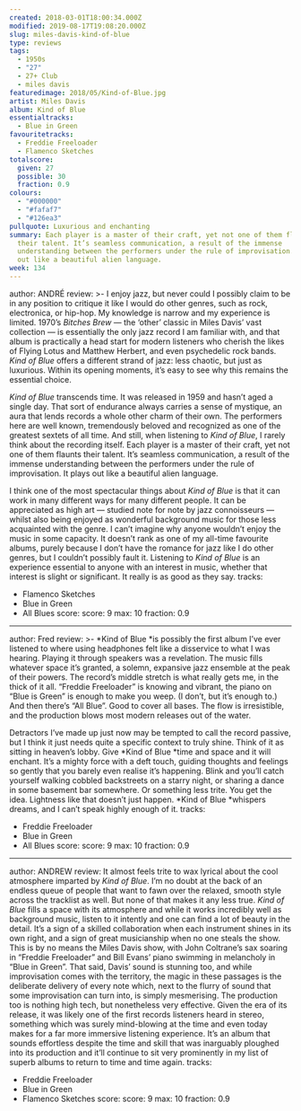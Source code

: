 ```yaml
---
created: 2018-03-01T18:00:34.000Z
modified: 2019-08-17T19:08:20.000Z
slug: miles-davis-kind-of-blue
type: reviews
tags:
  - 1950s
  - "27"
  - 27+ Club
  - miles davis
featuredimage: 2018/05/Kind-of-Blue.jpg
artist: Miles Davis
album: Kind of Blue
essentialtracks:
  - Blue in Green
favouritetracks:
  - Freddie Freeloader
  - Flamenco Sketches
totalscore:
  given: 27
  possible: 30
  fraction: 0.9
colours:
  - "#000000"
  - "#fafaf7"
  - "#126ea3"
pullquote: Luxurious and enchanting
summary: Each player is a master of their craft, yet not one of them flaunts
  their talent. It’s seamless communication, a result of the immense
  understanding between the performers under the rule of improvisation. It plays
  out like a beautiful alien language.
week: 134
---
```

author: ANDRÉ
review: >-
  I enjoy jazz, but never could I possibly claim to be in any position to
  critique it like I would do other genres, such as rock, electronica, or
  hip-hop. My knowledge is narrow and my experience is limited. 1970’s *Bitches
  Brew* — the ‘other’ classic in Miles Davis’ vast collection — is essentially
  the only jazz record I am familiar with, and that album is practically a head
  start for modern listeners who cherish the likes of Flying Lotus and Matthew
  Herbert, and even psychedelic rock bands. *Kind of Blue* offers a different
  strand of jazz: less chaotic, but just as luxurious. Within its opening
  moments, it’s easy to see why this remains the essential choice.

  *Kind of Blue* transcends time. It was released in 1959 and hasn’t aged a single day. That sort of endurance always carries a sense of mystique, an aura that lends records a whole other charm of their own. The performers here are well known, tremendously beloved and recognized as one of the greatest sextets of all time. And still, when listening to *Kind of Blue*, I rarely think about the recording itself. Each player is a master of their craft, yet not one of them flaunts their talent. It’s seamless communication, a result of the immense understanding between the performers under the rule of improvisation. It plays out like a beautiful alien language.

  I think one of the most spectacular things about *Kind of Blue* is that it can work in many different ways for many different people. It can be appreciated as high art — studied note for note by jazz connoisseurs — whilst also being enjoyed as wonderful background music for those less acquainted with the genre. I can’t imagine why anyone wouldn’t enjoy the music in some capacity. It doesn’t rank as one of my all-time favourite albums, purely because I don’t have the romance for jazz like I do other genres, but I couldn’t possibly fault it. Listening to *Kind of Blue* is an experience essential to anyone with an interest in music, whether that interest is slight or significant. It really is as good as they say.
tracks:
  - Flamenco Sketches
  - ­­Blue in Green
  - ­­All Blues
score:
  score: 9
  max: 10
  fraction: 0.9
---
author: Fred
review: >-
  *Kind of Blue *is possibly the first album I’ve ever listened to where using
  headphones felt like a disservice to what I was hearing. Playing it through
  speakers was a revelation. The music fills whatever space it’s granted, a
  solemn, expansive jazz ensemble at the peak of their powers. The record’s
  middle stretch is what really gets me, in the thick of it all. “Freddie
  Freeloader” is knowing and vibrant, the piano on “Blue is Green” is enough to
  make you weep. (I don’t, but it’s enough to.) And then there’s “All Blue”.
  Good to cover all bases. The flow is irresistible, and the production blows
  most modern releases out of the water.

  Detractors I’ve made up just now may be tempted to call the record passive, but I think it just needs quite a specific context to truly shine. Think of it as sitting in heaven’s lobby. Give *Kind of Blue *time and space and it will enchant. It’s a mighty force with a deft touch, guiding thoughts and feelings so gently that you barely even realise it’s happening. Blink and you’ll catch yourself walking cobbled backstreets on a starry night, or sharing a dance in some basement bar somewhere. Or something less trite. You get the idea. Lightness like that doesn’t just happen. *Kind of Blue *whispers dreams, and I can’t speak highly enough of it.
tracks:
  - Freddie Freeloader
  - ­­Blue in Green
  - ­­All Blues
score:
  score: 9
  max: 10
  fraction: 0.9
---
author: ANDREW
review: It almost feels trite to wax lyrical about the cool atmosphere imparted
  by *Kind of Blue*. I’m no doubt at the back of an endless queue of people that
  want to fawn over the relaxed, smooth style across the tracklist as well. But
  none of that makes it any less true. *Kind of Blue* fills a space with its
  atmosphere and while it works incredibly well as background music, listen to
  it intently and one can find a lot of beauty in the detail. It’s a sign of a
  skilled collaboration when each instrument shines in its own right, and a sign
  of great musicianship when no one steals the show. This is by no means the
  Miles Davis show, with John Coltrane’s sax soaring in “Freddie Freeloader” and
  Bill Evans’ piano swimming in melancholy in “Blue in Green”. That said, Davis’
  sound is stunning too, and while improvisation comes with the territory, the
  magic in these passages is the deliberate delivery of every note which, next
  to the flurry of sound that some improvisation can turn into, is simply
  mesmerising. The production too is nothing high tech, but nonetheless very
  effective. Given the era of its release, it was likely one of the first
  records listeners heard in stereo, something which was surely mind-blowing at
  the time and even today makes for a far more immersive listening experience.
  It’s an album that sounds effortless despite the time and skill that was
  inarguably ploughed into its production and it’ll continue to sit very
  prominently in my list of superb albums to return to time and time again.
tracks:
  - Freddie Freeloader
  - ­­Blue in Green
  - ­­Flamenco Sketches
score:
  score: 9
  max: 10
  fraction: 0.9
